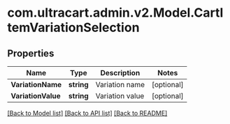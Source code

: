 # com.ultracart.admin.v2.Model.CartItemVariationSelection
## Properties

Name | Type | Description | Notes
------------ | ------------- | ------------- | -------------
**VariationName** | **string** | Variation name | [optional] 
**VariationValue** | **string** | Variation value | [optional] 


[[Back to Model list]](../README.md#documentation-for-models) [[Back to API list]](../README.md#documentation-for-api-endpoints) [[Back to README]](../README.md)

